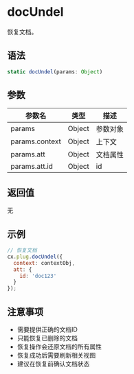 # docUndel

恢复文档。

## 语法

```javascript
static docUndel(params: Object)
```

## 参数

| 参数名 | 类型 | 描述 |
|--------|------|------|
| params | Object | 参数对象 |
| params.context | Object | 上下文 |
| params.att | Object | 文档属性 |
| params.att.id | Object | id |

## 返回值

无

## 示例

```javascript
// 恢复文档
cx.plug.docUndel({
  context: contextObj,
  att: {
    id: 'doc123'
  }
});
```

## 注意事项

- 需要提供正确的文档ID
- 只能恢复已删除的文档
- 恢复操作会还原文档的所有属性
- 恢复成功后需要刷新相关视图
- 建议在恢复前确认文档状态 